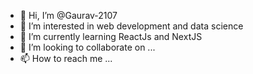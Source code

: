 - 👋 Hi, I’m @Gaurav-2107
- 👀 I’m interested in web development and data science
- 🌱 I’m currently learning ReactJs and NextJS
- 💞️ I’m looking to collaborate on ...
- 📫 How to reach me ...

<!---
Gaurav-2107/Gaurav-2107 is a ✨ special ✨ repository because its `README.md` (this file) appears on your GitHub profile.
You can click the Preview link to take a look at your changes.
--->
